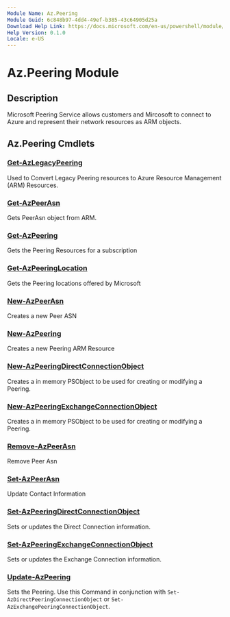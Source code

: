 ```yaml
---
Module Name: Az.Peering
Module Guid: 6c848b97-4dd4-49ef-b385-43c64905d25a
Download Help Link: https://docs.microsoft.com/en-us/powershell/module/az.peering.md
Help Version: 0.1.0
Locale: e-US
---
```


# Az.Peering Module
## Description
Microsoft Peering Service allows customers and Mircosoft to connect to Azure and represent their network resources as ARM objects.

## Az.Peering Cmdlets
### [Get-AzLegacyPeering](Get-AzLegacyPeering.md)
Used to Convert Legacy Peering resources to Azure Resource Management (ARM) Resources. 

### [Get-AzPeerAsn](Get-AzPeerAsn.md)
Gets PeerAsn object from ARM.

### [Get-AzPeering](Get-AzPeering.md)
Gets the Peering Resources for a subscription

### [Get-AzPeeringLocation](Get-AzPeeringLocation.md)
Gets the Peering locations offered by Microsoft

### [New-AzPeerAsn](New-AzPeerAsn.md)
Creates a new Peer ASN 

### [New-AzPeering](New-AzPeering.md)
Creates a new Peering ARM Resource

### [New-AzPeeringDirectConnectionObject](New-AzPeeringDirectConnectionObject.md)
Creates a in memory PSObject to be used for creating or modifying a Peering.

### [New-AzPeeringExchangeConnectionObject](New-AzPeeringExchangeConnectionObject.md)
Creates a in memory PSObject to be used for creating or modifying a Peering.

### [Remove-AzPeerAsn](Remove-AzPeerAsn.md)
Remove Peer Asn

### [Set-AzPeerAsn](Set-AzPeerAsn.md)
Update Contact Information

### [Set-AzPeeringDirectConnectionObject](Set-AzPeeringDirectConnectionObject.md)
Sets or updates the Direct Connection information. 

### [Set-AzPeeringExchangeConnectionObject](Set-AzPeeringExchangeConnectionObject.md)
Sets or updates the Exchange Connection information. 

### [Update-AzPeering](Update-AzPeering.md)
Sets the Peering. Use this Command in conjunction with `Set-AzDirectPeeringConnectionObject` or `Set-AzExchangePeeringConnectionObject`.

